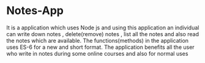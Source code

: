 # Notes-App
It is a application which uses Node js and using this application an individual can write down notes , delete(remove) notes , list all the notes and also read the notes which are available. The functions(methods) in the application uses ES-6 for a new and short format. The application benefits all the user who write in notes during some online courses and also for normal uses
